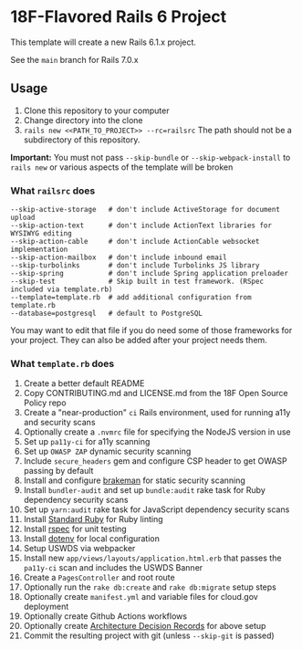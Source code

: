 18F-Flavored Rails 6 Project
============================

This template will create a new Rails 6.1.x project.

See the `main` branch for Rails 7.0.x

## Usage

1. Clone this repository to your computer
1. Change directory into the clone
1. `rails new <<PATH_TO_PROJECT>> --rc=railsrc` The path should not be a subdirectory of this repository.

**Important:** You must not pass `--skip-bundle` or `--skip-webpack-install` to `rails new` or various aspects of the template will be broken

### What `railsrc` does

```
--skip-active-storage   # don't include ActiveStorage for document upload
--skip-action-text      # don't include ActionText libraries for WYSIWYG editing
--skip-action-cable     # don't include ActionCable websocket implementation
--skip-action-mailbox   # don't include inbound email
--skip-turbolinks       # don't include Turbolinks JS library
--skip-spring           # don't include Spring application preloader
--skip-test             # Skip built in test framework. (RSpec included via template.rb)
--template=template.rb  # add additional configuration from template.rb
--database=postgresql   # default to PostgreSQL
```

You may want to edit that file if you do need some of those frameworks for your project. They can also
be added after your project needs them.

### What `template.rb` does

1. Create a better default README
1. Copy CONTRIBUTING.md and LICENSE.md from the 18F Open Source Policy repo
1. Create a "near-production" `ci` Rails environment, used for running a11y and security scans
1. Optionally create a `.nvmrc` file for specifying the NodeJS version in use
1. Set up `pa11y-ci` for a11y scanning
1. Set up `OWASP ZAP` dynamic security scanning
1. Include `secure_headers` gem and configure CSP header to get OWASP passing by default
1. Install and configure [brakeman](https://rubygems.org/gems/brakeman) for static security scanning
1. Install `bundler-audit` and set up `bundle:audit` rake task for Ruby dependency security scans
1. Set up `yarn:audit` rake task for JavaScript dependency security scans
1. Install [Standard Ruby](https://github.com/testdouble/standard) for Ruby linting
1. Install [rspec](https://rubygems.org/gems/rspec-rails) for unit testing
1. Install [dotenv](https://rubygems.org/gems/dotenv-rails) for local configuration
1. Setup USWDS via webpacker
1. Install new `app/views/layouts/application.html.erb` that passes the `pa11y-ci` scan and includes the USWDS Banner
1. Create a `PagesController` and root route
1. Optionally run the `rake db:create` and `rake db:migrate` setup steps
1. Optionally create `manifest.yml` and variable files for cloud.gov deployment
1. Optionally create Github Actions workflows
1. Optionally create [Architecture Decision Records](https://adr.github.io/) for above setup
1. Commit the resulting project with git (unless `--skip-git` is passed)
